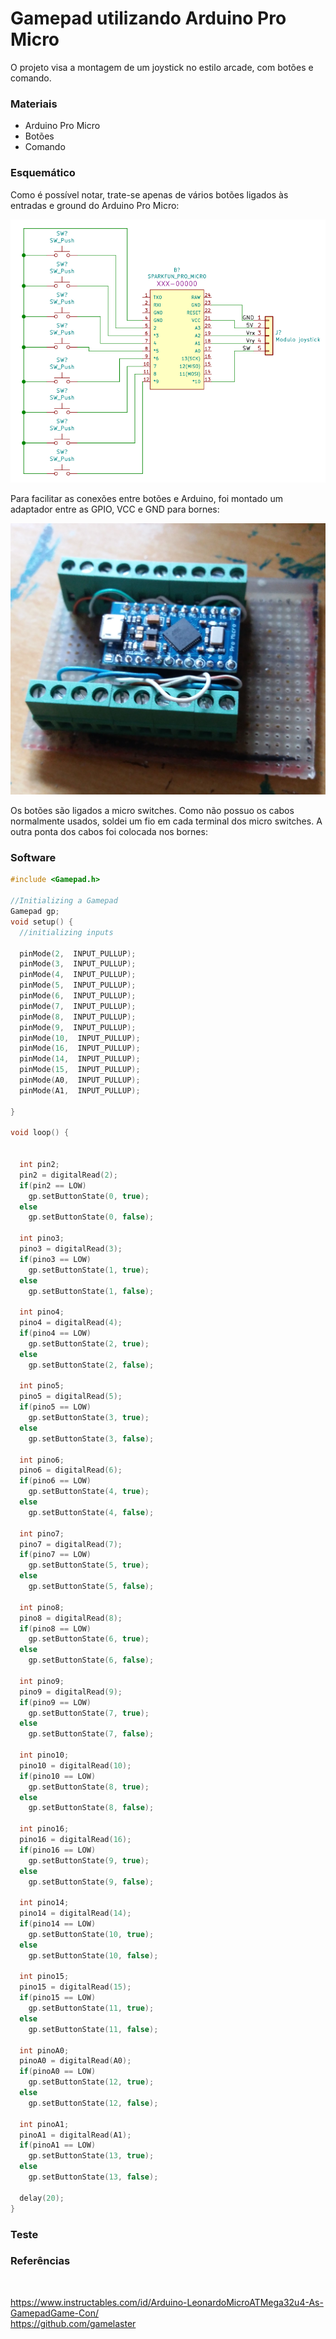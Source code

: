 # Gamepad utilizando Arduino Pro Micro

O projeto visa a montagem de um joystick no estilo arcade, com botões e comando.

<h3>Materiais</h3>

- Arduino Pro Micro
- Botões
- Comando

<h3>Esquemático</h3>

Como é possível notar, trate-se apenas de vários botões ligados às entradas e ground do Arduino Pro Micro: 

![](images/esquematico.png)


Para facilitar as conexões entre botões e Arduino, foi montado um adaptador entre as GPIO, VCC e GND para bornes:

![](images/adapt.jpeg)

Os botões são ligados a micro switches. Como não possuo os cabos normalmente usados, soldei um fio em cada terminal dos micro switches. A outra ponta dos cabos foi colocada nos bornes:



<h3>Software</h3>

```c
#include <Gamepad.h>

//Initializing a Gamepad
Gamepad gp;
void setup() {
  //initializing inputs
 
  pinMode(2,  INPUT_PULLUP);
  pinMode(3,  INPUT_PULLUP);
  pinMode(4,  INPUT_PULLUP);
  pinMode(5,  INPUT_PULLUP);
  pinMode(6,  INPUT_PULLUP);
  pinMode(7,  INPUT_PULLUP);
  pinMode(8,  INPUT_PULLUP);
  pinMode(9,  INPUT_PULLUP);
  pinMode(10,  INPUT_PULLUP);
  pinMode(16,  INPUT_PULLUP);
  pinMode(14,  INPUT_PULLUP);
  pinMode(15,  INPUT_PULLUP);
  pinMode(A0,  INPUT_PULLUP);
  pinMode(A1,  INPUT_PULLUP);
  
}

void loop() {
 
  
  int pin2;
  pin2 = digitalRead(2);
  if(pin2 == LOW)
    gp.setButtonState(0, true);
  else
    gp.setButtonState(0, false);

  int pino3;
  pino3 = digitalRead(3);
  if(pino3 == LOW)
    gp.setButtonState(1, true);
  else
    gp.setButtonState(1, false);
    
  int pino4;
  pino4 = digitalRead(4);
  if(pino4 == LOW)
    gp.setButtonState(2, true);
  else
    gp.setButtonState(2, false);

  int pino5;
  pino5 = digitalRead(5);
  if(pino5 == LOW)
    gp.setButtonState(3, true);
  else
    gp.setButtonState(3, false);

  int pino6;
  pino6 = digitalRead(6);
  if(pino6 == LOW)
    gp.setButtonState(4, true);
  else
    gp.setButtonState(4, false);

  int pino7;
  pino7 = digitalRead(7);
  if(pino7 == LOW)
    gp.setButtonState(5, true);
  else
    gp.setButtonState(5, false);

  int pino8;
  pino8 = digitalRead(8);
  if(pino8 == LOW)
    gp.setButtonState(6, true);
  else
    gp.setButtonState(6, false);

  int pino9;
  pino9 = digitalRead(9);
  if(pino9 == LOW)
    gp.setButtonState(7, true);
  else
    gp.setButtonState(7, false);

  int pino10;
  pino10 = digitalRead(10);
  if(pino10 == LOW)
    gp.setButtonState(8, true);
  else
    gp.setButtonState(8, false);

  int pino16;
  pino16 = digitalRead(16);
  if(pino16 == LOW)
    gp.setButtonState(9, true);
  else
    gp.setButtonState(9, false);

  int pino14;
  pino14 = digitalRead(14);
  if(pino14 == LOW)
    gp.setButtonState(10, true);
  else
    gp.setButtonState(10, false);

  int pino15;
  pino15 = digitalRead(15);
  if(pino15 == LOW)
    gp.setButtonState(11, true);
  else
    gp.setButtonState(11, false);

  int pinoA0;
  pinoA0 = digitalRead(A0);
  if(pinoA0 == LOW)
    gp.setButtonState(12, true);
  else
    gp.setButtonState(12, false);

  int pinoA1;
  pinoA1 = digitalRead(A1);
  if(pinoA1 == LOW)
    gp.setButtonState(13, true);
  else
    gp.setButtonState(13, false);

  delay(20);
}
```



<h3>Teste</h3>


<h3>Referências</h3>
</br>

https://www.instructables.com/id/Arduino-LeonardoMicroATMega32u4-As-GamepadGame-Con/</br>
https://github.com/gamelaster
